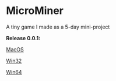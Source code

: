 # MicroMiner
A tiny game I made as a 5-day mini-project

**Release 0.0.1:**

[MacOS](https://github.com/JoshSmith247/MicroMiner/releases/download/0.0.1/application.macosx.zip)

[Win32](https://github.com/JoshSmith247/MicroMiner/releases/download/0.0.1/application.windows32.zip)

[Win64](https://github.com/JoshSmith247/MicroMiner/releases/download/0.0.1/application.windows64.zip)
